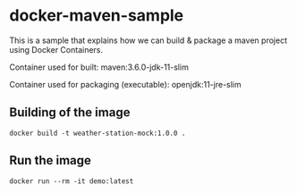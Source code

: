 # docker-maven-sample
This is a sample that explains how we can build & package a maven project using Docker Containers.

Container used for built: maven:3.6.0-jdk-11-slim

Container used for packaging (executable): openjdk:11-jre-slim

## Building of the image

```shell
docker build -t weather-station-mock:1.0.0 .
```

## Run the image

```shell
docker run --rm -it demo:latest
```